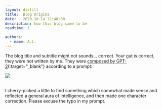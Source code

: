 ```yaml
---
layout: distill
title:  Blog Origins
date:   2020-10-14 12:40:00
description: how this blog came to be
readtime: 1

authors:
  - name: A.L.
---
```


The blog title and subtitle might not sounds... correct. Your gut is correct, they were not written by me. They were [composed by GPT-2](https://transformer.huggingface.co/doc/gpt2-large){:target="_blank"} according to a prompt:

<div class="row mt-3">
    <div class="col-sm mt-3 mt-md-0">
        <img class="img-fluid rounded z-depth-1" src="{{ site.baseurl }}/assets/img/blog-origins.png">
    </div>
</div>
<br/>

I cherry-picked a little to find something which somewhat made sense and reflected a general aura of intelligence, and then made one character correction. Please excuse the typo in my prompt.
